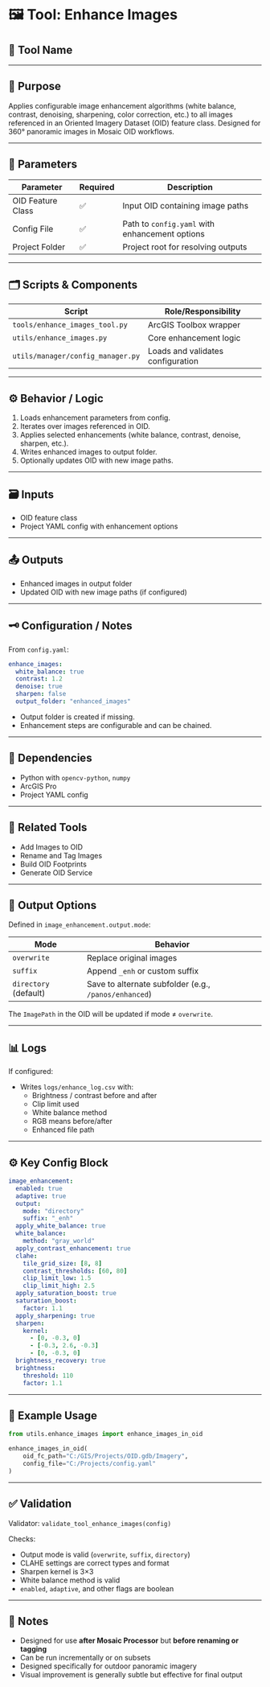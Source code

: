 # 🖼 Tool: Enhance Images

## 🧰 Tool Name

---

## 📝 Purpose

Applies configurable image enhancement algorithms (white balance, contrast, denoising, sharpening, color correction, etc.) to all images referenced in an Oriented Imagery Dataset (OID) feature class. Designed for 360° panoramic images in Mosaic OID workflows.

---

## 🧰 Parameters

| Parameter            | Required | Description                                     |
|----------------------|----------|-------------------------------------------------|
| OID Feature Class    | ✅       | Input OID containing image paths                 |
| Config File          | ✅       | Path to `config.yaml` with enhancement options   |
| Project Folder       | ✅       | Project root for resolving outputs               |

---

## 🗂️ Scripts & Components

| Script                              | Role/Responsibility                |
|-------------------------------------|------------------------------------|
| `tools/enhance_images_tool.py`      | ArcGIS Toolbox wrapper             |
| `utils/enhance_images.py`           | Core enhancement logic             |
| `utils/manager/config_manager.py`   | Loads and validates configuration  |

---

## ⚙️ Behavior / Logic

1. Loads enhancement parameters from config.
2. Iterates over images referenced in OID.
3. Applies selected enhancements (white balance, contrast, denoise, sharpen, etc.).
4. Writes enhanced images to output folder.
5. Optionally updates OID with new image paths.

---

## 🗃️ Inputs

- OID feature class
- Project YAML config with enhancement options

---

## 📤 Outputs

- Enhanced images in output folder
- Updated OID with new image paths (if configured)

---

## 🗝️ Configuration / Notes

From `config.yaml`:

```yaml
enhance_images:
  white_balance: true
  contrast: 1.2
  denoise: true
  sharpen: false
  output_folder: "enhanced_images"
```

- Output folder is created if missing.
- Enhancement steps are configurable and can be chained.

---

## 🧩 Dependencies

- Python with `opencv-python`, `numpy`
- ArcGIS Pro
- Project YAML config

---

## 🔗 Related Tools

- Add Images to OID
- Rename and Tag Images
- Build OID Footprints
- Generate OID Service

---

## 📂 Output Options

Defined in `image_enhancement.output.mode`:

| Mode | Behavior |
|------|----------|
| `overwrite` | Replace original images |
| `suffix` | Append `_enh` or custom suffix |
| `directory` (default) | Save to alternate subfolder (e.g., `/panos/enhanced`) |

The `ImagePath` in the OID will be updated if mode ≠ `overwrite`.

---

## 📊 Logs

If configured:
- Writes `logs/enhance_log.csv` with:
  - Brightness / contrast before and after
  - Clip limit used
  - White balance method
  - RGB means before/after
  - Enhanced file path

---

## ⚙️ Key Config Block

```yaml
image_enhancement:
  enabled: true
  adaptive: true
  output:
    mode: "directory"
    suffix: "_enh"
  apply_white_balance: true
  white_balance:
    method: "gray_world"
  apply_contrast_enhancement: true
  clahe:
    tile_grid_size: [8, 8]
    contrast_thresholds: [60, 80]
    clip_limit_low: 1.5
    clip_limit_high: 2.5
  apply_saturation_boost: true
  saturation_boost:
    factor: 1.1
  apply_sharpening: true
  sharpen:
    kernel:
      - [0, -0.3, 0]
      - [-0.3, 2.6, -0.3]
      - [0, -0.3, 0]
  brightness_recovery: true
  brightness:
    threshold: 110
    factor: 1.1
```

---

## 🧪 Example Usage

```python
from utils.enhance_images import enhance_images_in_oid

enhance_images_in_oid(
    oid_fc_path="C:/GIS/Projects/OID.gdb/Imagery",
    config_file="C:/Projects/config.yaml"
)
```

---

## ✅ Validation

Validator: `validate_tool_enhance_images(config)`

Checks:
- Output mode is valid (`overwrite`, `suffix`, `directory`)
- CLAHE settings are correct types and format
- Sharpen kernel is 3×3
- White balance method is valid
- `enabled`, `adaptive`, and other flags are boolean

---

## 📝 Notes

- Designed for use **after Mosaic Processor** but **before renaming or tagging**
- Can be run incrementally or on subsets
- Designed specifically for outdoor panoramic imagery
- Visual improvement is generally subtle but effective for final output
